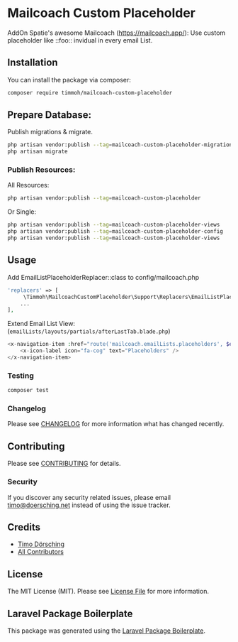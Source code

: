 # Mailcoach Custom Placeholder

AddOn Spatie's awesome Mailcoach (https://mailcoach.app/): Use custom placeholder like ::foo:: invidual in every email List.

## Installation

You can install the package via composer:

```bash
composer require timmoh/mailcoach-custom-placeholder
```
## Prepare Database:
Publish migrations & migrate.

```bash
php artisan vendor:publish --tag=mailcoach-custom-placeholder-migrations
php artisan migrate
```

### Publish Resources:
All Resources:
```bash
php artisan vendor:publish --tag=mailcoach-custom-placeholder
```
Or Single:
```bash
php artisan vendor:publish --tag=mailcoach-custom-placeholder-views
php artisan vendor:publish --tag=mailcoach-custom-placeholder-config
php artisan vendor:publish --tag=mailcoach-custom-placeholder-views
```

## Usage

Add EmailListPlaceholderReplacer::class to config/mailcoach.php
```php
'replacers' => [
     \Timmoh\MailcoachCustomPlaceholder\Support\Replacers\EmailListPlaceholderReplacer::class,
    ...
],
```

Extend Email List View:
(```emailLists/layouts/partials/afterLastTab.blade.php```)
```php
<x-navigation-item :href="route('mailcoach.emailLists.placeholders', $emailList)">
    <x-icon-label icon="fa-cog" text="Placeholders" />
</x-navigation-item>
```

### Testing

``` bash
composer test
```

### Changelog

Please see [CHANGELOG](CHANGELOG.md) for more information what has changed recently.

## Contributing

Please see [CONTRIBUTING](CONTRIBUTING.md) for details.

### Security

If you discover any security related issues, please email timo@doersching.net instead of using the issue tracker.

## Credits

- [Timo Dörsching](https://github.com/timmoh)
- [All Contributors](../../contributors)

## License

The MIT License (MIT). Please see [License File](LICENSE.md) for more information.

## Laravel Package Boilerplate

This package was generated using the [Laravel Package Boilerplate](https://laravelpackageboilerplate.com).
